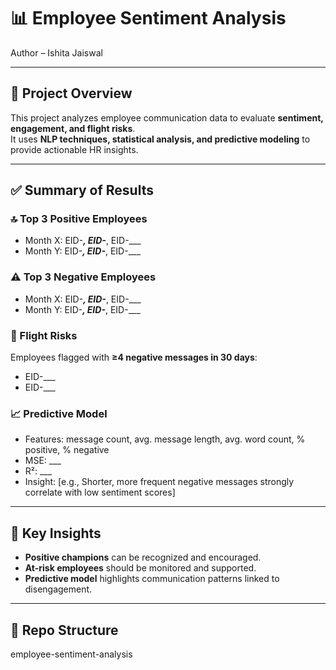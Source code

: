 # 📊 Employee Sentiment Analysis

Author – Ishita Jaiswal

---

## 🚀 Project Overview
This project analyzes employee communication data to evaluate **sentiment, engagement, and flight risks**.  
It uses **NLP techniques, statistical analysis, and predictive modeling** to provide actionable HR insights.  

---

## ✅ Summary of Results

### 🔝 Top 3 Positive Employees
- Month X: EID-___, EID-___, EID-___  
- Month Y: EID-___, EID-___, EID-___  

### ⚠️ Top 3 Negative Employees
- Month X: EID-___, EID-___, EID-___  
- Month Y: EID-___, EID-___, EID-___  

### 🚨 Flight Risks
Employees flagged with **≥4 negative messages in 30 days**:  
- EID-___  
- EID-___  

### 📈 Predictive Model
- Features: message count, avg. message length, avg. word count, % positive, % negative  
- MSE: ___  
- R²: ___  
- Insight: [e.g., Shorter, more frequent negative messages strongly correlate with low sentiment scores]  

---

## 🔎 Key Insights
- **Positive champions** can be recognized and encouraged.  
- **At-risk employees** should be monitored and supported.  
- **Predictive model** highlights communication patterns linked to disengagement.  

---

## 📂 Repo Structure
employee-sentiment-analysis
